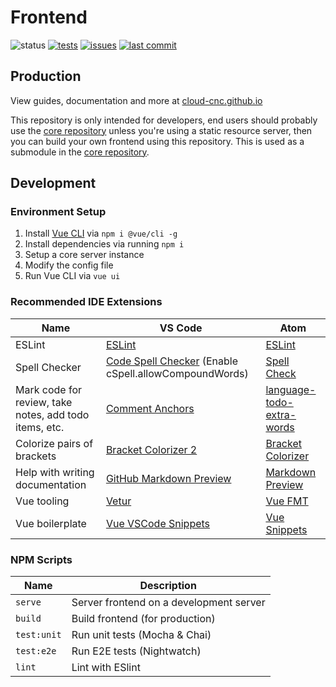 # Frontend
![status](https://img.shields.io/badge/status-under%20development-yellow)
[![tests](https://img.shields.io/github/workflow/status/Cloud-CNC/frontend/Tests)](https://github.com/Cloud-CNC/frontend/actions)
[![issues](https://img.shields.io/github/issues/Cloud-CNC/frontend)](https://github.com/Cloud-CNC/frontend/issues)
[![last commit](https://img.shields.io/github/last-commit/Cloud-CNC/frontend)](https://github.com/Cloud-CNC/frontend/commits/master)

## Production

View guides, documentation and more at [cloud-cnc.github.io](https://cloud-cnc.github.io)

This repository is only intended for developers, end users should probably use the [core repository](https://github.com/cloud-cnc/core) unless you're using a static resource server, then you can build your own frontend using this repository. This is used as a submodule in the [core repository](https://github.com/cloud-cnc/core).

## Development

### Environment Setup
1. Install [Vue CLI](https://cli.vuejs.org/) via `npm i @vue/cli -g`
2. Install dependencies via running `npm i`
3. Setup a core server instance
4. Modify the config file
5. Run Vue CLI via `vue ui`

### Recommended IDE Extensions
Name | VS Code | Atom
--- | --- | ---
ESLint | [ESLint](https://marketplace.visualstudio.com/items?itemName=dbaeumer.vscode-eslint) | [ESLint](https://atom.io/packages/eslint)
Spell Checker | [Code Spell Checker](https://marketplace.visualstudio.com/items?itemName=streetsidesoftware.code-spell-checker) (Enable cSpell.allowCompoundWords) | [Spell Check](https://atom.io/packages/spell-check)
Mark code for review, take notes, add todo items, etc. | [Comment Anchors](https://marketplace.visualstudio.com/items?itemName=ExodiusStudios.comment-anchors) | [language-todo-extra-words](https://atom.io/packages/language-todo-extra-words)
Colorize pairs of brackets | [Bracket Colorizer 2](https://marketplace.visualstudio.com/items?itemName=CoenraadS.bracket-pair-colorizer-2) | [Bracket Colorizer](https://atom.io/packages/bracket-colorizer)
Help with writing documentation | [GitHub Markdown Preview](https://marketplace.visualstudio.com/items?itemName=bierner.github-markdown-preview) | [Markdown Preview](https://atom.io/packages/markdown-preview)
Vue tooling | [Vetur](https://marketplace.visualstudio.com/items?itemName=octref.vetur) | [Vue FMT](https://atom.io/packages/vue-fmt)
Vue boilerplate | [Vue VSCode Snippets](https://marketplace.visualstudio.com/items?itemName=sdras.vue-vscode-snippets) | [Vue Snippets](https://atom.io/packages/vue-snippets)

### NPM Scripts
Name | Description
--- | ---
`serve` | Server frontend on a development server
`build` | Build frontend (for production)
`test:unit` | Run unit tests (Mocha & Chai)
`test:e2e` | Run E2E tests (Nightwatch)
`lint` | Lint with ESlint
